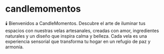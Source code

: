 # candlemomentos
🕯️ Bienvenidos a CandleMomentos. Descubre el arte de iluminar tus espacios con nuestras velas artesanales, creadas con amor, ingredientes naturales y un diseño que inspira calma y belleza. Cada vela es una experiencia sensorial que transforma tu hogar en un refugio de paz y armonía.  
